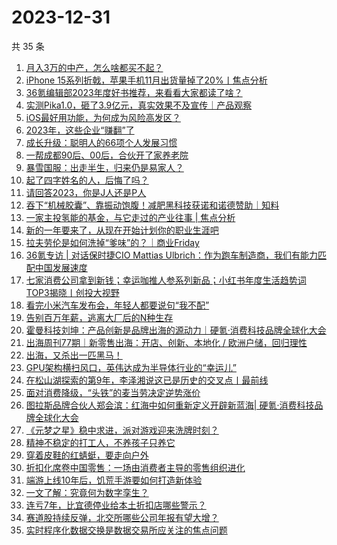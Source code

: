 # 2023-12-31

共 35 条

<!-- BEGIN 36KR -->
<!-- 最后更新时间 2023-12-31 05:02:53 +0800 -->
1. [月入3万的中产，怎么啥都买不起？](https://36kr.com/p/2582697693652354)
1. [iPhone 15系列折戟，苹果手机11月出货量掉了20%丨焦点分析](https://36kr.com/p/2579960488781444)
1. [36氪编辑部2023年度好书推荐，来看看大家都读了啥？](https://36kr.com/p/2581258903774597)
1. [实测Pika1.0，砸了3.9亿元，真实效果不及宣传｜产品观察](https://36kr.com/p/2581571099501953)
1. [iOS最好用功能，为何成为风险高发区？](https://36kr.com/p/2581674014367877)
1. [2023年，这些企业“赚翻”了](https://36kr.com/p/2582551862730629)
1. [成长升级：聪明人的66项个人发展习惯](https://36kr.com/p/2555774913927301)
1. [一帮成都90后、00后，合伙开了家养老院](https://36kr.com/p/2582486101026182)
1. [暴雪国服：出走半生，归来仍是易家人？](https://36kr.com/p/2582462034110083)
1. [起了四字姓名的人，后悔了吗？](https://36kr.com/p/2582549984224905)
1. [请回答2023，你是J人还是P人](https://36kr.com/p/2581796946929024)
1. [吞下“机械胶囊”、靠振动饱腹！减肥黑科技获诺和诺德赞助｜知料](https://36kr.com/p/2582749844661632)
1. [一家主投氢能的基金，与它走过的产业往事 | 焦点分析](https://36kr.com/p/2580014265591176)
1. [新的一年要来了，从现在开始计划你的职业生涯吧](https://36kr.com/p/2582495518992006)
1. [拉夫劳伦是如何洗掉“爹味”的？｜商业Friday](https://36kr.com/p/2574799443961222)
1. [36氪专访 | 对话保时捷CIO Mattias Ulbrich：作为跑车制造商，我们有能力匹配中国发展速度](https://36kr.com/p/2581669384414592)
1. [七家消费公司拿到新钱；幸运咖推人参系列新品；小红书年度生活趋势词TOP3揭晓丨创投大视野](https://36kr.com/p/2580207906448773)
1. [看完小米汽车发布会，年轻人都要说句“我不配”](https://36kr.com/p/2581083885430404)
1. [告别百万年薪，逃离大厂后的N种生存](https://36kr.com/p/2582500771882377)
1. [霍曼科技刘坤：产品创新是品牌出海的源动力｜硬氪·消费科技品牌全球化大会](https://36kr.com/p/2579978512622977)
1. [出海周刊77期｜新零售出海：开店、创新、本地化 / 欧洲户储，回归理性](https://36kr.com/p/2581687407011209)
1. [出海，又杀出一匹黑马！](https://36kr.com/p/2579042120836483)
1. [GPU架构横扫风口，英伟达成为半导体行业的“幸运儿”](https://36kr.com/p/2582554730636937)
1. [在松山湖探索的第9年，李泽湘说这已是历史的交叉点丨最前线](https://36kr.com/p/2579784338744961)
1. [面对消费降级，“头铁”的麦当劳决定逆势涨价](https://36kr.com/p/2581164958802053)
1. [图拉斯品牌合伙人郑会滨：红海中如何重新定义开辟新蓝海| 硬氪·消费科技品牌全球化大会](https://36kr.com/p/2581529765848454)
1. [《元梦之星》稳中求进，派对游戏迎来洗牌时刻？](https://36kr.com/p/2581900017837441)
1. [精神不稳定的打工人，不养孩子只养它](https://36kr.com/p/2581234111473282)
1. [穿着皮鞋的红蜻蜓，要走向户外](https://36kr.com/p/2580436844488320)
1. [折扣化席卷中国零售：一场由消费者主导的零售组织进化](https://36kr.com/p/2581788057413257)
1. [端游上线10年后，饥荒手游要如何打造新体验](https://36kr.com/p/2581888576742787)
1. [一文了解：究竟何为数字孪生？](https://36kr.com/p/2520691722790407)
1. [连亏7年，比宜德停业给本土折扣店哪些警示？](https://36kr.com/p/2581837260891528)
1. [赛道股持续反弹，北交所哪些公司年报有望大增？](https://36kr.com/p/2580393620285059)
1. [实时程序化数据交换是数据交易所应关注的焦点问题](https://36kr.com/p/2581983981413761)
<!-- END 36KR -->